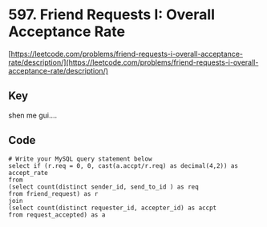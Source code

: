 # 597. Friend Requests I: Overall Acceptance Rate
[https://leetcode.com/problems/friend-requests-i-overall-acceptance-rate/description/](https://leetcode.com/problems/friend-requests-i-overall-acceptance-rate/description/)
## Key
shen me gui....

## Code
```
# Write your MySQL query statement below
select if (r.req = 0, 0, cast(a.accpt/r.req) as decimal(4,2)) as accept_rate
from
(select count(distinct sender_id, send_to_id ) as req 
from friend_request) as r
join 
(select count(distinct requester_id, accepter_id) as accpt
from request_accepted) as a
```
